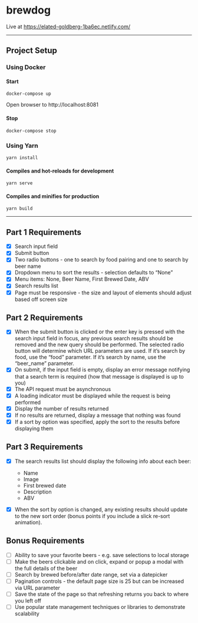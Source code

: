 # brewdog

Live at https://elated-goldberg-1ba6ec.netlify.com/

---

## Project Setup

### Using Docker

#### Start

```
docker-compose up
```

Open browser to http://localhost:8081

#### Stop

```
docker-compose stop
```

### Using Yarn

```
yarn install
```

#### Compiles and hot-reloads for development

```
yarn serve
```

#### Compiles and minifies for production

```
yarn build
```

---

## Part 1 Requirements

- [x] Search input field
- [x] Submit button
- [x] Two radio buttons - one to search by food pairing and one to search by beer name
- [x] Dropdown menu to sort the results - selection defaults to “None”
- [x] Menu items: None, Beer Name, First Brewed Date, ABV
- [x] Search results list
- [x] Page must be responsive - the size and layout of elements should adjust based off screen size

## Part 2 Requirements

- [x] When the submit button is clicked or the enter key is pressed with the search input field in focus, any previous search results should be removed and the new query should be performed. The selected radio button will determine which URL parameters are used. If it’s search by food, use the “food” parameter. If it’s search by name, use the “beer_name” parameter.
- [x] On submit, if the input field is empty, display an error message notifying that a search term is required (how that message is displayed is up to you)
- [x] The API request must be asynchronous
- [x] A loading indicator must be displayed while the request is being performed
- [x] Display the number of results returned
- [x] If no results are returned, display a message that nothing was found
- [x] If a sort by option was specified, apply the sort to the results before displaying them

## Part 3 Requirements

- [x] The search results list should display the following info about each beer:

  - Name
  - Image
  - First brewed date
  - Description
  - ABV

- [x] When the sort by option is changed, any existing results should update to the new sort order (bonus points if you include a slick re-sort animation).

## Bonus Requirements

- [ ] Ability to save your favorite beers - e.g. save selections to local storage
- [ ] Make the beers clickable and on click, expand or popup a modal with the full details of the beer
- [ ] Search by brewed before/after date range, set via a datepicker
- [ ] Pagination controls - the default page size is 25 but can be increased via URL parameter
- [ ] Save the state of the page so that refreshing returns you back to where you left off
- [ ] Use popular state management techniques or libraries to demonstrate scalability
